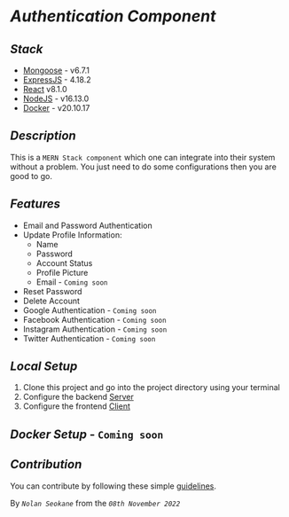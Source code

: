 # ***Authentication Component***

## ***Stack***

- [Mongoose](https://mongoosejs.com/docs/) - v6.7.1
- [ExpressJS](https://expressjs.com/) - 4.18.2
- [React](https://reactjs.org/docs/create-a-new-react-app.html) v8.1.0
- [NodeJS](https://nodejs.org/en/) - v16.13.0
- [Docker](https://docs.docker.com/get-docker/) - v20.10.17

## ***Description***

This is a `MERN Stack component` which one can integrate into their system without a problem. You just need to do some configurations then you are good to go.

## ***Features***
- Email and Password Authentication
- Update Profile Information:
   * Name
   * Password
   * Account Status
   * Profile Picture
   * Email - `Coming soon`
- Reset Password
- Delete Account
- Google Authentication - `Coming soon`
- Facebook Authentication - `Coming soon`
- Instagram Authentication - `Coming soon`
- Twitter Authentication - `Coming soon`

## ***Local Setup***

1. Clone this project and go into the project directory using your terminal
2. Configure the backend [Server](./server/README.md)
3. Configure the frontend [Client](./client/README.md)

## ***Docker Setup*** - `Coming soon`

## ***Contribution***
You can contribute by following these simple [guidelines](./.github/contribute_guidlines.md).

By *`Nolan Seokane`* from the *`08th November 2022`*